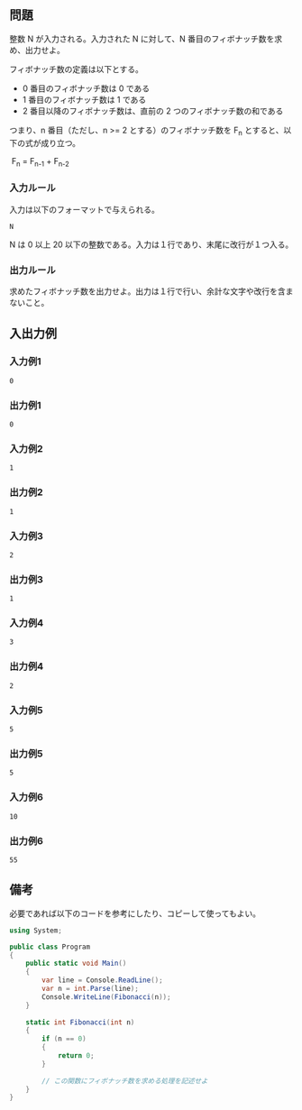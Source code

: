 ## 問題

整数 N が入力される。入力された N に対して、N 番目のフィボナッチ数を求め、出力せよ。

フィボナッチ数の定義は以下とする。

- 0 番目のフィボナッチ数は 0 である
- 1 番目のフィボナッチ数は 1 である
- 2 番目以降のフィボナッチ数は、直前の 2 つのフィボナッチ数の和である

つまり、n 番目（ただし、n >= 2 とする）のフィボナッチ数を F<sub>n</sub> とすると、以下の式が成り立つ。

​    F<sub>n</sub> = F<sub>n-1</sub> + F<sub>n-2</sub>

### 入力ルール

入力は以下のフォーマットで与えられる。

```plain
N
```

N は 0 以上 20 以下の整数である。入力は１行であり、末尾に改行が１つ入る。

### 出力ルール

求めたフィボナッチ数を出力せよ。出力は１行で行い、余計な文字や改行を含まないこと。

## 入出力例

### 入力例1

```plain
0
```

### 出力例1

```plain
0
```

### 入力例2

```plain
1
```

### 出力例2

```plain
1
```

### 入力例3

```plain
2
```

### 出力例3

```plain
1
```

### 入力例4

```plain
3
```

### 出力例4

```plain
2
```

### 入力例5

```plain
5
```

### 出力例5

```plain
5
```

### 入力例6

```plain
10
```

### 出力例6

```plain
55
```

## 備考

必要であれば以下のコードを参考にしたり、コピーして使ってもよい。

```c#
using System;

public class Program
{
	public static void Main()
	{
		var line = Console.ReadLine();
		var n = int.Parse(line);
		Console.WriteLine(Fibonacci(n));
	}
	
	static int Fibonacci(int n)
	{
		if (n == 0)
		{
			return 0;
		}
		
		// この関数にフィボナッチ数を求める処理を記述せよ
	}
}
```

